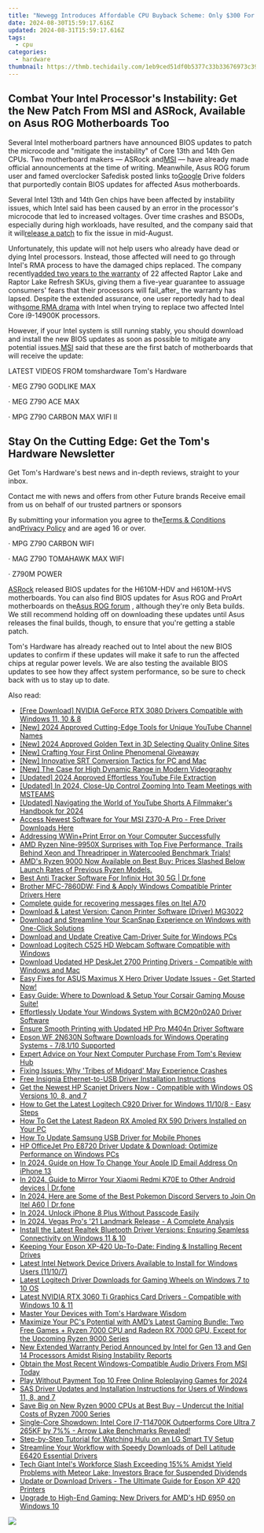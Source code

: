 ```yaml
---
title: "Newegg Introduces Affordable CPU Buyback Scheme: Only $300 For Intel's I9-14900K and $220 For AMD's Ryzen 7 7800X3D"
date: 2024-08-30T15:59:17.616Z
updated: 2024-08-31T15:59:17.616Z
tags:
  - cpu
categories:
  - hardware
thumbnail: https://thmb.techidaily.com/1eb9ced51df0b5377c33b33676973c39490da0549a761ceba775a1dae7d61065.jpg
---
```


## Combat Your Intel Processor's Instability: Get the New Patch From MSI and ASRock, Available on Asus ROG Motherboards Too

Several Intel motherboard partners have announced BIOS updates to patch the microcode and "mitigate the instability" of Core 13th and 14th Gen CPUs. Two motherboard makers — ASRock and[MSI](https://www.tomshardware.com/tag/msi-microstar) — have already made official announcements at the time of writing. Meanwhile, Asus ROG forum user and famed overclocker Safedisk posted links to[Google](https://www.tomshardware.com/tag/google) Drive folders that purportedly contain BIOS updates for affected Asus motherboards.

 Several Intel 13th and 14th Gen chips have been affected by instability issues, which Intel said has been caused by an error in the processor's microcode that led to increased voltages. Over time crashes and BSODs, especially during high workloads, have resulted, and the company said that it will[release a patch](https://www.tomshardware.com/pc-components/cpus/intel-finally-announces-a-solution-for-cpu-crashing-errors-claims-elevated-voltages-are-the-root-cause-fix-coming-by-mid-august) to fix the issue in mid-August.

 Unfortunately, this update will not help users who already have dead or dying Intel processors. Instead, those affected will need to go through Intel's RMA process to have the damaged chips replaced. The company recently[added two years to the warranty](https://www.tomshardware.com/pc-components/cpus/intel-releases-extended-warranty-details-for-13th-and-14th-gen-chips-list-includes-core-i5-i7-and-i9-processors) of 22 affected Raptor Lake and Raptor Lake Refresh SKUs, giving them a five-year guarantee to assuage consumers' fears that their processors will fail_after_ the warranty has lapsed. Despite the extended assurance, one user reportedly had to deal with[some RMA drama](https://www.tomshardware.com/pc-components/cpus/intel-customer-bemoans-cpu-rma-process) with Intel when trying to replace two affected Intel Core i9-14900K processors.

 However, if your Intel system is still running stably, you should download and install the new BIOS updates as soon as possible to mitigate any potential issues.[MSI](https://go.redirectingat.com/?id=92X1584492&xcust=tomshardware%5Fus%5F1758045944714752797&xs=1&url=https%3A%2F%2Fwww.msi.com%2Fnews%2Fdetail%2FBIOS-Update-For-Intel-Core-14th-and-13th-Gen-Desktop-Processor-Instability-144258&sref=https%3A%2F%2Fwww.tomshardware.com%2Fpc-components%2Fcpus%2Fintels-patch-for-cpu-instability-and-crashing-issues-rolls-out-from-msi-and-asrock-asus-rog-motherboard-users-can-also-access-a-beta-update) said that these are the first batch of motherboards that will receive the update:

 LATEST VIDEOS FROM tomshardware Tom's Hardware

· MEG Z790 GODLIKE MAX

· MEG Z790 ACE MAX

· MPG Z790 CARBON MAX WIFI II

## Stay On the Cutting Edge: Get the Tom's Hardware Newsletter

 Get Tom's Hardware's best news and in-depth reviews, straight to your inbox.

 Contact me with news and offers from other Future brands  Receive email from us on behalf of our trusted partners or sponsors

 By submitting your information you agree to the[Terms & Conditions](https://futureplc.com/terms-conditions/) and[Privacy Policy](https://futureplc.com/privacy-policy/) and are aged 16 or over.

· MPG Z790 CARBON WIFI

· MAG Z790 TOMAHAWK MAX WIFI

· Z790M POWER

[ASRock](https://www.asrock.com/support/index.asp?cat=BIOS) released BIOS updates for the H610M-HDV and H610M-HVS motherboards. You can also find BIOS updates for Asus ROG and ProArt motherboards on the[Asus ROG forum](https://clk.tradedoubler.com/click?p=332082&a=2384895&epi=tomshardware-us-9142888975741441971&url=https%3A%2F%2Frog-forum.asus.com%2Ft5%2Fintel-700-600-series%2Fraptorlake-resources%2Fm-p%2F1034564%2Fhighlight%2Ftrue%23M24284#M24284) , although they're only Beta builds. We still recommend holding off on downloading these updates until Asus releases the final builds, though, to ensure that you're getting a stable patch.

 Tom's Hardware has already reached out to Intel about the new BIOS updates to confirm if these updates will make it safe to run the affected chips at regular power levels. We are also testing the available BIOS updates to see how they affect system performance, so be sure to check back with us to stay up to date.


<ins class="adsbygoogle"
     style="display:block"
     data-ad-format="autorelaxed"
     data-ad-client="ca-pub-7571918770474297"
     data-ad-slot="1223367746"></ins>



<ins class="adsbygoogle"
     style="display:block"
     data-ad-client="ca-pub-7571918770474297"
     data-ad-slot="8358498916"
     data-ad-format="auto"
     data-full-width-responsive="true"></ins>

<span class="atpl-alsoreadstyle">Also read:</span>
<div><ul>
<li><a href="https://hardware-help.techidaily.com/free-download-nvidia-geforce-rtx-3080-drivers-compatible-with-windows-11-10-and-8/"><u>[Free Download] NVIDIA GeForce RTX 3080 Drivers Compatible with Windows 11, 10 & 8</u></a></li>
<li><a href="https://facebook-record-videos.techidaily.com/new-2024-approved-cutting-edge-tools-for-unique-youtube-channel-names/"><u>[New] 2024 Approved  Cutting-Edge Tools for Unique YouTube Channel Names</u></a></li>
<li><a href="https://fox-info.techidaily.com/new-2024-approved-golden-text-in-3d-selecting-quality-online-sites/"><u>[New] 2024 Approved  Golden Text in 3D  Selecting Quality Online Sites</u></a></li>
<li><a href="https://extra-tips.techidaily.com/new-crafting-your-first-online-phenomenal-giveaway/"><u>[New] Crafting Your First Online Phenomenal Giveaway</u></a></li>
<li><a href="https://fox-cloud.techidaily.com/new-innovative-srt-conversion-tactics-for-pc-and-mac/"><u>[New] Innovative SRT Conversion Tactics for PC and Mac</u></a></li>
<li><a href="https://some-guidance.techidaily.com/new-the-case-for-high-dynamic-range-in-modern-videography/"><u>[New] The Case for High Dynamic Range in Modern Videography</u></a></li>
<li><a href="https://facebook-video-share.techidaily.com/updated-2024-approved-effortless-youtube-file-extraction/"><u>[Updated] 2024 Approved  Effortless YouTube File Extraction</u></a></li>
<li><a href="https://article-knowledge.techidaily.com/updated-in-2024-close-up-control-zooming-into-team-meetings-with-msteams/"><u>[Updated] In 2024, Close-Up Control  Zooming Into Team Meetings with MSTEAMS</u></a></li>
<li><a href="https://youtube-tips.techidaily.com/ed-navigating-the-world-of-youtube-shorts-a-filmmakers-handbook-for-2024/"><u>[Updated] Navigating the World of YouTube Shorts  A Filmmaker's Handbook for 2024</u></a></li>
<li><a href="https://hardware-help.techidaily.com/access-newest-software-for-your-msi-z370-a-pro-free-driver-downloads-here/"><u>Access Newest Software for Your MSI Z370-A Pro - Free Driver Downloads Here</u></a></li>
<li><a href="https://win11-tips.techidaily.com/1719382307115-addressing-wwinplusprint-error-on-your-computer-successfully/"><u>Addressing WWin+Print Error on Your Computer Successfully</u></a></li>
<li><a href="https://hardware-help.techidaily.com/amd-ryzen-nine-9950x-surprises-with-top-five-performance-trails-behind-xeon-and-threadripper-in-watercooled-benchmark-trials/"><u>AMD Ryzen Nine-9950X Surprises with Top Five Performance, Trails Behind Xeon and Threadripper in Watercooled Benchmark Trials!</u></a></li>
<li><a href="https://hardware-help.techidaily.com/amds-ryzen-9000-now-available-on-best-buy-prices-slashed-below-launch-rates-of-previous-ryzen-models/"><u>AMD's Ryzen 9000 Now Available on Best Buy: Prices Slashed Below Launch Rates of Previous Ryzen Models.</u></a></li>
<li><a href="https://android-location-track.techidaily.com/best-anti-tracker-software-for-infinix-hot-30-5g-drfone-by-drfone-virtual-android/"><u>Best Anti Tracker Software For Infinix Hot 30 5G | Dr.fone</u></a></li>
<li><a href="https://hardware-help.techidaily.com/brother-mfc-7860dw-find-and-apply-windows-compatible-printer-drivers-here/"><u>Brother MFC-7860DW: Find & Apply Windows Compatible Printer Drivers Here</u></a></li>
<li><a href="https://phone-solutions.techidaily.com/complete-guide-for-recovering-messages-files-on-itel-a70-by-fonelab-android-recover-messages/"><u>Complete guide for recovering messages files on Itel A70</u></a></li>
<li><a href="https://hardware-help.techidaily.com/download-and-latest-version-canon-printer-software-driver-mg3022/"><u>Download & Latest Version: Canon Printer Software (Driver) MG3022</u></a></li>
<li><a href="https://hardware-help.techidaily.com/download-and-streamline-your-scansnap-experience-on-windows-with-one-click-solutions/"><u>Download and Streamline Your ScanSnap Experience on Windows with One-Click Solutions</u></a></li>
<li><a href="https://hardware-help.techidaily.com/download-and-update-creative-cam-driver-suite-for-windows-pcs/"><u>Download and Update Creative Cam-Driver Suite for Windows PCs</u></a></li>
<li><a href="https://hardware-help.techidaily.com/download-logitech-c525-hd-webcam-software-compatible-with-windows/"><u>Download Logitech C525 HD Webcam Software Compatible with Windows</u></a></li>
<li><a href="https://hardware-help.techidaily.com/download-updated-hp-deskjet-2700-printing-drivers-compatible-with-windows-and-mac/"><u>Download Updated HP DeskJet 2700 Printing Drivers - Compatible with Windows and Mac</u></a></li>
<li><a href="https://hardware-help.techidaily.com/1722956410498-easy-fixes-for-asus-maximus-x-hero-driver-update-issues-get-started-now/"><u>Easy Fixes for ASUS Maximus X Hero Driver Update Issues - Get Started Now!</u></a></li>
<li><a href="https://hardware-help.techidaily.com/easy-guide-where-to-download-and-setup-your-corsair-gaming-mouse-suite/"><u>Easy Guide: Where to Download & Setup Your Corsair Gaming Mouse Suite!</u></a></li>
<li><a href="https://hardware-help.techidaily.com/effortlessly-update-your-windows-system-with-bcm20n02a0-driver-software/"><u>Effortlessly Update Your Windows System with BCM20n02A0 Driver Software</u></a></li>
<li><a href="https://hardware-help.techidaily.com/ensure-smooth-printing-with-updated-hp-pro-m404n-driver-software/"><u>Ensure Smooth Printing with Updated HP Pro M404n Driver Software</u></a></li>
<li><a href="https://hardware-help.techidaily.com/epson-wf-2n630n-software-downloads-for-windows-operating-systems-78110-supported/"><u>Epson WF 2N630N Software Downloads for Windows Operating Systems - 7/8.1/10 Supported</u></a></li>
<li><a href="https://hardware-help.techidaily.com/expert-advice-on-your-next-computer-purchase-from-toms-review-hub/"><u>Expert Advice on Your Next Computer Purchase From Tom's Review Hub</u></a></li>
<li><a href="https://win-able.techidaily.com/fixing-issues-why-tribes-of-midgard-may-experience-crashes/"><u>Fixing Issues: Why 'Tribes of Midgard' May Experience Crashes</u></a></li>
<li><a href="https://hardware-help.techidaily.com/free-insignia-ethernet-to-usb-driver-installation-instructions/"><u>Free Insignia Ethernet-to-USB Driver Installation Instructions</u></a></li>
<li><a href="https://hardware-help.techidaily.com/get-the-newest-hp-scanjet-drivers-now-compatible-with-windows-os-versions-10-8-and-7/"><u>Get the Newest HP Scanjet Drivers Now - Compatible with Windows OS Versions 10, 8, and 7</u></a></li>
<li><a href="https://hardware-help.techidaily.com/how-to-get-the-latest-logitech-c920-driver-for-windows-11108-easy-steps/"><u>How to Get the Latest Logitech C920 Driver for Windows 11/10/8 - Easy Steps</u></a></li>
<li><a href="https://hardware-help.techidaily.com/how-to-get-the-latest-radeon-rx-amoled-rx-590-drivers-installed-on-your-pc/"><u>How To Get the Latest Radeon RX Amoled RX 590 Drivers Installed on Your PC</u></a></li>
<li><a href="https://hardware-help.techidaily.com/how-to-update-samsung-usb-driver-for-mobile-phones/"><u>How To Update Samsung USB Driver for Mobile Phones</u></a></li>
<li><a href="https://hardware-help.techidaily.com/hp-officejet-pro-e8720-driver-update-and-download-optimize-performance-on-windows-pcs/"><u>HP OfficeJet Pro E8720 Driver Update & Download: Optimize Performance on Windows PCs</u></a></li>
<li><a href="https://ios-unlock.techidaily.com/in-2024-guide-on-how-to-change-your-apple-id-email-address-on-iphone-13-by-drfone-ios/"><u>In 2024, Guide on How To Change Your Apple ID Email Address On iPhone 13</u></a></li>
<li><a href="https://screen-mirror.techidaily.com/in-2024-guide-to-mirror-your-xiaomi-redmi-k70e-to-other-android-devices-drfone-by-drfone-android/"><u>In 2024, Guide to Mirror Your Xiaomi Redmi K70E to Other Android devices | Dr.fone</u></a></li>
<li><a href="https://android-pokemon-go.techidaily.com/in-2024-here-are-some-of-the-best-pokemon-discord-servers-to-join-on-itel-a60-drfone-by-drfone-virtual-android/"><u>In 2024, Here are Some of the Best Pokemon Discord Servers to Join On Itel A60 | Dr.fone</u></a></li>
<li><a href="https://ios-unlock.techidaily.com/in-2024-unlock-iphone-8-plus-without-passcode-easily-by-drfone-ios/"><u>In 2024, Unlock iPhone 8 Plus Without Passcode Easily</u></a></li>
<li><a href="https://fox-info.techidaily.com/in-2024-vegas-pros-21-landmark-release-a-complete-analysis/"><u>In 2024, Vegas Pro's '21 Landmark Release - A Complete Analysis</u></a></li>
<li><a href="https://hardware-help.techidaily.com/install-the-latest-realtek-bluetooth-driver-versions-ensuring-seamless-connectivity-on-windows-11-and-10/"><u>Install the Latest Realtek Bluetooth Driver Versions: Ensuring Seamless Connectivity on Windows 11 & 10</u></a></li>
<li><a href="https://hardware-help.techidaily.com/keeping-your-epson-xp-420-up-to-date-finding-and-installing-recent-drives/"><u>Keeping Your Epson XP-420 Up-To-Date: Finding & Installing Recent Drives</u></a></li>
<li><a href="https://hardware-help.techidaily.com/latest-intel-network-device-drivers-available-to-install-for-windows-users-11107/"><u>Latest Intel Network Device Drivers Available to Install for Windows Users (11/10/7)</u></a></li>
<li><a href="https://hardware-help.techidaily.com/latest-logitech-driver-downloads-for-gaming-wheels-on-windows-7-to-10-os/"><u>Latest Logitech Driver Downloads for Gaming Wheels on Windows 7 to 10 OS</u></a></li>
<li><a href="https://hardware-help.techidaily.com/latest-nvidia-rtx-3060-ti-graphics-card-drivers-compatible-with-windows-10-and-11/"><u>Latest NVIDIA RTX 3060 Ti Graphics Card Drivers - Compatible with Windows 10 & 11</u></a></li>
<li><a href="https://hardware-help.techidaily.com/master-your-devices-with-toms-hardware-wisdom/"><u>Master Your Devices with Tom's Hardware Wisdom</u></a></li>
<li><a href="https://hardware-help.techidaily.com/maximize-your-pcs-potential-with-amds-latest-gaming-bundle-two-free-games-plus-ryzen-7000-cpu-and-radeon-rx-7000-gpu-except-for-the-upcoming-ryzen-9000-seri26/"><u>Maximize Your PC's Potential with AMD’s Latest Gaming Bundle: Two Free Games + Ryzen 7000 CPU and Radeon RX 7000 GPU, Except for the Upcoming Ryzen 9000 Series</u></a></li>
<li><a href="https://hardware-help.techidaily.com/new-extended-warranty-period-announced-by-intel-for-gen-13-and-gen-14-processors-amidst-rising-instability-reports/"><u>New Extended Warranty Period Announced by Intel for Gen 13 and Gen 14 Processors Amidst Rising Instability Reports</u></a></li>
<li><a href="https://hardware-help.techidaily.com/obtain-the-most-recent-windows-compatible-audio-drivers-from-msi-today/"><u>Obtain the Most Recent Windows-Compatible Audio Drivers From MSI Today</u></a></li>
<li><a href="https://screen-recording.techidaily.com/play-without-payment-top-10-free-online-roleplaying-games-for-2024/"><u>Play Without Payment  Top 10 Free Online Roleplaying Games for 2024</u></a></li>
<li><a href="https://hardware-help.techidaily.com/sas-driver-updates-and-installation-instructions-for-users-of-windows-11-8-and-7/"><u>SAS Driver Updates and Installation Instructions for Users of Windows 11, 8, and 7</u></a></li>
<li><a href="https://hardware-help.techidaily.com/save-big-on-new-ryzen-9000-cpus-at-best-buy-undercut-the-initial-costs-of-ryzen-7000-series/"><u>Save Big on New Ryzen 9000 CPUs at Best Buy – Undercut the Initial Costs of Ryzen 7000 Series</u></a></li>
<li><a href="https://hardware-help.techidaily.com/single-core-showdown-intel-core-i7-114700k-outperforms-core-ultra-7-265kf-by-7-arrow-lake-benchmarks-revealed/"><u>Single-Core Showdown: Intel Core I7-1ˈ14700K Outperforms Core Ultra 7 265KF by 7%% - Arrow Lake Benchmarks Revealed!</u></a></li>
<li><a href="https://techno-recovery.techidaily.com/step-by-step-tutorial-for-watching-hulu-on-an-lg-smart-tv-setup/"><u>Step-by-Step Tutorial for Watching Hulu on an LG Smart TV Setup</u></a></li>
<li><a href="https://hardware-help.techidaily.com/streamline-your-workflow-with-speedy-downloads-of-dell-latitude-e6420-essential-drivers/"><u>Streamline Your Workflow with Speedy Downloads of Dell Latitude E6420 Essential Drivers</u></a></li>
<li><a href="https://hardware-help.techidaily.com/tech-giant-intels-workforce-slash-exceeding-15-amidst-yield-problems-with-meteor-lake-investors-brace-for-suspended-dividends/"><u>Tech Giant Intel's Workforce Slash Exceeding 15%% Amidst Yield Problems with Meteor Lake; Investors Brace for Suspended Dividends</u></a></li>
<li><a href="https://hardware-help.techidaily.com/update-or-download-drivers-the-ultimate-guide-for-epson-xp-420-printers/"><u>Update or Download Drivers - The Ultimate Guide for Epson XP 420 Printers</u></a></li>
<li><a href="https://graphic-issues.techidaily.com/upgrade-to-high-end-gaming-new-drivers-for-amds-hd-6950-on-windows-10/"><u>Upgrade to High-End Gaming: New Drivers for AMD's HD 6950 on Windows 10</u></a></li>
</ul></div>

<!-- affiliate ads begin -->
<a href="https://shop.manycam.com/order/checkout.php?PRODS=17728032&QTY=1&AFFILIATE=108875&CART=1"><img src="https://secure.avangate.com/images/merchant/8230bea7d54bcdf99cdfe85cb07313d5/mcaffbanner920x120.png" border="0"></a>
<!-- affiliate ads end -->